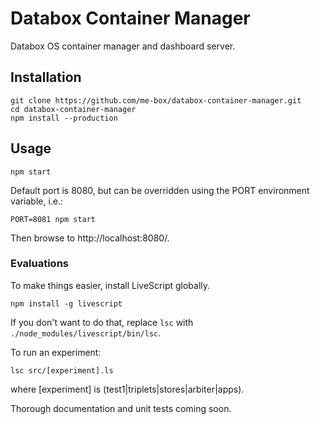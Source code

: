 # Databox Container Manager
Databox OS container manager and dashboard server.

## Installation
	git clone https://github.com/me-box/databox-container-manager.git
	cd databox-container-manager
	npm install --production

## Usage
	npm start

Default port is 8080, but can be overridden using the PORT environment variable, i.e.:

	PORT=8081 npm start

Then browse to http://localhost:8080/.

### Evaluations

To make things easier, install LiveScript globally.

	npm install -g livescript

If you don't want to do that, replace `lsc` with `./node_modules/livescript/bin/lsc`.

To run an experiment:

	lsc src/[experiment].ls

where [experiment] is (test1|triplets|stores|arbiter|apps).

Thorough documentation and unit tests coming soon.
